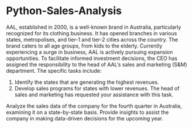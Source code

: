 # Python-Sales-Analysis
AAL, established in 2000, is a well-known brand in Australia, particularly recognized for its clothing business. It has opened branches in various states, metropolises, and tier-1 and tier-2 cities across the country. The brand caters to all age groups, from kids to the elderly. Currently experiencing a surge in business, AAL is actively pursuing expansion opportunities. To facilitate informed investment decisions, the CEO has assigned the responsibility to the head of AAL’s sales and marketing (S&M) department. The specific tasks include: 
1) Identify the states that are generating the highest revenues. 
2) Develop sales programs for states with lower revenues. The head of sales and marketing has requested your assistance with this task. 

Analyze the sales data of the company for the fourth quarter in Australia, 
examining it on a state-by-state basis. Provide insights to assist the company in 
making data-driven decisions for the upcoming year.
